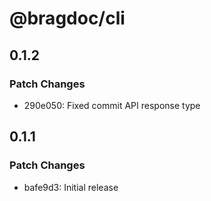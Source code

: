 # @bragdoc/cli

## 0.1.2

### Patch Changes

- 290e050: Fixed commit API response type

## 0.1.1

### Patch Changes

- bafe9d3: Initial release
